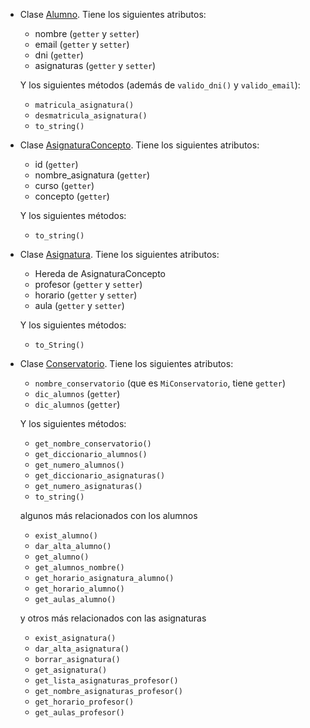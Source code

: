 - Clase [Alumno](https://github.com/Carlossamu7/CC1-Conservatorio/blob/master/src/Alumno.py). Tiene los siguientes atributos:
    - nombre (`getter` y `setter`)
    - email (`getter` y `setter`)
    - dni (`getter`)
    - asignaturas (`getter` y `setter`)

  Y los siguientes métodos (además de `valido_dni()` y `valido_email`):
    - `matricula_asignatura()`
    - `desmatricula_asignatura()`
    - `to_string()`

- Clase [AsignaturaConcepto](https://github.com/Carlossamu7/CC1-Conservatorio/blob/master/src/AsignaturaConcepto.py). Tiene los siguientes atributos:
    - id (`getter`)
    - nombre_asignatura (`getter`)
    - curso (`getter`)
    - concepto (`getter`)

  Y los siguientes métodos:
    - `to_string()`

- Clase [Asignatura](https://github.com/Carlossamu7/CC1-Conservatorio/blob/master/src/Asignatura.py). Tiene los siguientes atributos:
    - Hereda de AsignaturaConcepto
    - profesor (`getter` y `setter`)
    - horario (`getter` y `setter`)
    - aula (`getter` y `setter`)

  Y los siguientes métodos:
    - `to_String()`

- Clase [Conservatorio](https://github.com/Carlossamu7/CC1-Conservatorio/blob/master/src/Conservatorio.py). Tiene los siguientes atributos:
    - `nombre_conservatorio` (que es `MiConservatorio`, tiene `getter`)
    - `dic_alumnos` (`getter`)
    - `dic_alumnos` (`getter`)

  Y los siguientes métodos:
    - `get_nombre_conservatorio()`
    - `get_diccionario_alumnos()`
    - `get_numero_alumnos()`
    - `get_diccionario_asignaturas()`
    - `get_numero_asignaturas()`
    - `to_string()`

  algunos más relacionados con los alumnos
    - `exist_alumno()`
    - `dar_alta_alumno()`
    - `get_alumno()`
    - `get_alumnos_nombre()`
    - `get_horario_asignatura_alumno()`
    - `get_horario_alumno()`
    - `get_aulas_alumno()`

  y otros más relacionados con las asignaturas
    - `exist_asignatura()`
    - `dar_alta_asignatura()`
    - `borrar_asignatura()`
    - `get_asignatura()`
    - `get_lista_asignaturas_profesor()`
    - `get_nombre_asignaturas_profesor()`
    - `get_horario_profesor()`
    - `get_aulas_profesor()`
